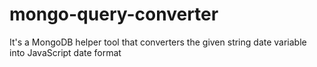 # mongo-query-converter
It's a MongoDB helper tool that converters the given string date variable into JavaScript date format
